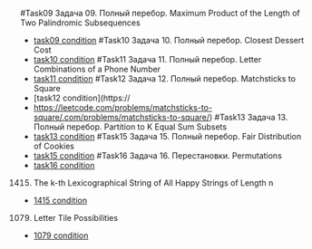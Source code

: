 #Task09
Задача 09. Полный перебор. Maximum Product of the Length of Two Palindromic Subsequences

- [task09 condition](https://leetcode.com/problems/maximum-product-of-the-length-of-two-palindromic-subsequences/)
  #Task10
  Задача 10. Полный перебор. Closest Dessert Cost
- [task10 condition](https://leetcode.com/problems/closest-dessert-cost/)
  #Task11
  Задача 11. Полный перебор. Letter Combinations of a Phone Number
- [task11 condition](https://leetcode.com/problems/letter-combinations-of-a-phone-number/)
  #Task12
  Задача 12. Полный перебор. Matchsticks to Square
- [task12 condition](https://
- https://leetcode.com/problems/matchsticks-to-square/.com/problems/matchsticks-to-square/)
  #Task13
  Задача 13. Полный перебор. Partition to K Equal Sum Subsets
- [task13 condition](https://leetcode.com/problems/partition-to-k-equal-sum-subsets/description/)
  #Task15
  Задача 15. Полный перебор. Fair Distribution of Cookies
- [task15 condition](https://leetcode.com/problems/fair-distribution-of-cookies/description/)
    #Task16
  Задача 16. Перестановки. Permutations
- [task16 condition](https://leetcode.com/problems/permutations/)
1415. The k-th Lexicographical String of All Happy Strings of Length n
- [1415 condition](https://leetcode.com/problems/the-k-th-lexicographical-string-of-all-happy-strings-of-length-n/description/)
1079. Letter Tile Possibilities
- [1079 condition](https://leetcode.com/problems/letter-tile-possibilities/description/)
